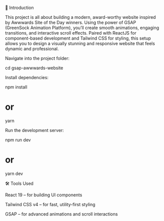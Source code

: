 🚀 Introduction

This project is all about building a modern, award-worthy website inspired by Awwwards Site of the Day winners. Using the power of GSAP (GreenSock Animation Platform), you’ll create smooth animations, engaging transitions, and interactive scroll effects. Paired with ReactJS for component-based development and Tailwind CSS for styling, this setup allows you to design a visually stunning and responsive website that feels dynamic and professional.


Navigate into the project folder:

cd gsap-awwwards-website


Install dependencies:

npm install
# or
yarn


Run the development server:

npm run dev
# or
yarn dev

🛠️ Tools Used

React 19 – for building UI components

Tailwind CSS v4 – for fast, utility-first styling

GSAP – for advanced animations and scroll interactions
